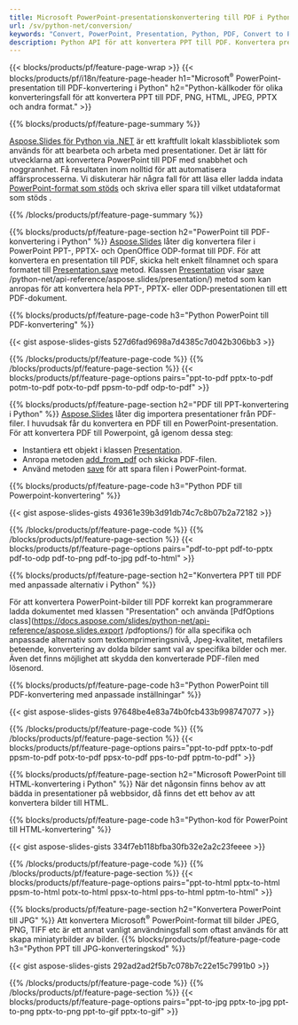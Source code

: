 ```yaml
---
title: Microsoft PowerPoint-presentationskonvertering till PDF i Python
url: /sv/python-net/conversion/
keywords: "Convert, PowerPoint, Presentation, Python, PDF, Convert to PDF, PPT to PDF"
description: Python API för att konvertera PPT till PDF. Konvertera presentationer till JPG, PNG och andra format i Python.
---
```


{{< blocks/products/pf/feature-page-wrap >}}
{{< blocks/products/pf/i18n/feature-page-header h1="Microsoft<sup>®</sup> PowerPoint-presentation till PDF-konvertering i Python" h2="Python-källkoder för olika konverteringsfall för att konvertera PPT till PDF, PNG, HTML, JPEG, PPTX och andra format." >}}

{{% blocks/products/pf/feature-page-summary %}}

[Aspose.Slides för Python via .NET](https://products.aspose.com/slides/sv/python-net/) är ett kraftfullt lokalt klassbibliotek som används för att bearbeta och arbeta med presentationer. Det är lätt för utvecklarna att konvertera PowerPoint till PDF med snabbhet och noggrannhet. Få resultaten inom nolltid för att automatisera affärsprocesserna. Vi diskuterar här några fall för att läsa eller ladda indata [PowerPoint-format som stöds](https://docs.aspose.com/slides/python-net/supported-file-formats/) och skriva eller spara till vilket utdataformat som stöds . 

{{% /blocks/products/pf/feature-page-summary  %}}

{{% blocks/products/pf/feature-page-section  h2="PowerPoint till PDF-konvertering i Python" %}}
[Aspose.Slides](https://products.aspose.com/slides/sv/python-net/) låter dig konvertera filer i PowerPoint PPT-, PPTX- och OpenOffice ODP-format till PDF. För att konvertera en presentation till PDF, skicka helt enkelt filnamnet och spara formatet till [Presentation.save](https://docs.aspose.com/slides/python-net/api-reference/aspose.slides/presentation/) metod. Klassen [Presentation](https://docs.aspose.com/slides/python-net/api-reference/aspose.slides/presentation/) visar [save](https://docs.aspose.com/slides) /python-net/api-reference/aspose.slides/presentation/) metod som kan anropas för att konvertera hela PPT-, PPTX- eller ODP-presentationen till ett PDF-dokument.

{{% blocks/products/pf/feature-page-code h3="Python PowerPoint till PDF-konvertering" %}}

{{< gist aspose-slides-gists 527d6fad9698a7d4385c7d042b306bb3 >}}

{{% /blocks/products/pf/feature-page-code  %}}
{{% /blocks/products/pf/feature-page-section %}}
{{< blocks/products/pf/feature-page-options pairs="ppt-to-pdf pptx-to-pdf potm-to-pdf potx-to-pdf ppsm-to-pdf odp-to-pdf" >}}

{{% blocks/products/pf/feature-page-section  h2="PDF till PPT-konvertering i Python" %}}
[Aspose.Slides](https://products.aspose.com/slides/sv/python-net/) låter dig importera presentationer från PDF-filer. I huvudsak får du konvertera en PDF till en PowerPoint-presentation. För att konvertera PDF till Powerpoint, gå igenom dessa steg:
- Instantiera ett objekt i klassen [Presentation](https://docs.aspose.com/slides/python-net/api-reference/aspose.slides/presentation/).
- Anropa metoden [add_from_pdf](https://docs.aspose.com/slides/python-net/api-reference/aspose.slides/slidecollection/) och skicka PDF-filen.
- Använd metoden [save](https://docs.aspose.com/slides/python-net/api-reference/aspose.slides/presentation/) för att spara filen i PowerPoint-format.

{{% blocks/products/pf/feature-page-code h3="Python PDF till Powerpoint-konvertering" %}}

{{< gist aspose-slides-gists 49361e39b3d91db74c7c8b07b2a72182 >}}

{{% /blocks/products/pf/feature-page-code  %}}
{{% /blocks/products/pf/feature-page-section %}}
{{< blocks/products/pf/feature-page-options pairs="pdf-to-ppt pdf-to-pptx pdf-to-odp pdf-to-png pdf-to-jpg pdf-to-html" >}}

{{% blocks/products/pf/feature-page-section  h2="Konvertera PPT till PDF med anpassade alternativ i Python" %}}

För att konvertera PowerPoint-bilder till PDF korrekt kan programmerare ladda dokumentet med klassen "Presentation" och använda [PdfOptions class](https://docs.aspose.com/slides/python-net/api-reference/aspose.slides.export /pdfoptions/) för alla specifika och anpassade alternativ som textkomprimeringsnivå, Jpeg-kvalitet, metafilers beteende, konvertering av dolda bilder samt val av specifika bilder och mer. Även det finns möjlighet att skydda den konverterade PDF-filen med lösenord.

{{% blocks/products/pf/feature-page-code h3="Python PowerPoint till PDF-konvertering med anpassade inställningar" %}}

{{< gist aspose-slides-gists 97648be4e83a74b0fcb433b998747077 >}}

{{% /blocks/products/pf/feature-page-code  %}}
{{% /blocks/products/pf/feature-page-section %}}
{{< blocks/products/pf/feature-page-options pairs="ppt-to-pdf pptx-to-pdf ppsm-to-pdf potx-to-pdf ppsx-to-pdf pps-to-pdf pptm-to-pdf" >}}

{{% blocks/products/pf/feature-page-section  h2="Microsoft PowerPoint till HTML-konvertering i Python" %}}
När det någonsin finns behov av att bädda in presentationer på webbsidor, då finns det ett behov av att konvertera bilder till HTML.

{{% blocks/products/pf/feature-page-code h3="Python-kod för PowerPoint till HTML-konvertering" %}}

{{< gist aspose-slides-gists 334f7eb118bfba30fb32e2a2c23feeee >}}

{{% /blocks/products/pf/feature-page-code %}}
{{% /blocks/products/pf/feature-page-section %}}
{{< blocks/products/pf/feature-page-options pairs="ppt-to-html pptx-to-html ppsm-to-html potx-to-html ppsx-to-html pps-to-html pptm-to-html" >}}

{{% blocks/products/pf/feature-page-section  h2="Konvertera PowerPoint till JPG" %}}
Att konvertera Microsoft<sup>®</sup> PowerPoint-format till bilder JPEG, PNG, TIFF etc är ett annat vanligt användningsfall som oftast används för att skapa miniatyrbilder av bilder. 
{{% blocks/products/pf/feature-page-code h3="Python PPT till JPG-konverteringskod" %}}

{{< gist aspose-slides-gists 292ad2ad2f5b7c078b7c22e15c7991b0 >}}

{{% /blocks/products/pf/feature-page-code %}}
{{% /blocks/products/pf/feature-page-section %}}
{{< blocks/products/pf/feature-page-options pairs="ppt-to-jpg pptx-to-jpg ppt-to-png pptx-to-png ppt-to-gif pptx-to-gif" >}}